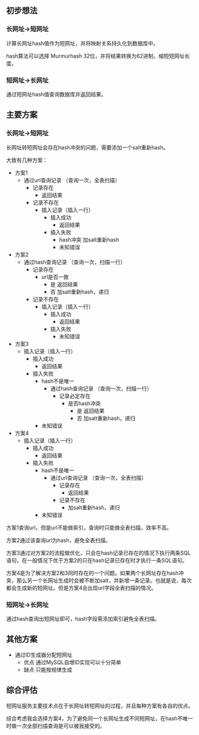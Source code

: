 ## 初步想法
### 长网址->短网址
计算长网址hash值作为短网址，并将映射关系持久化到数据库中。

hash算法可以选择 Murmurhash 32位，并将结果转换为62进制，缩短短网址长度。

### 短网址->长网址
通过短网址hash值查询数据库并返回结果。

## 主要方案
### 长网址->短网址
长网址转短网址会存在hash冲突的问题，需要添加一个salt重新hash。

大致有几种方案：
- 方案1
	- 通过url查询记录 （查询一次，全表扫描）
		- 记录存在
			- 返回结果
		- 记录不存在
			- 插入记录（插入一行）
				- 插入成功
					- 返回结果
				- 插入失败
					- hash冲突 加salt重新hash
					- 未知错误
- 方案2
	- 通过hash查询记录 （查询一次，扫描一行）
		- 记录存在
			- url是否一致
				- 是 返回结果
				- 否 加salt重新hash，递归
		- 记录不存在
			- 插入记录（插入一行）
				- 插入成功
					- 返回结果
				- 插入失败
					- 未知错误
- 方案3
	- 插入记录（插入一行）
		- 插入成功
			- 返回结果
		- 插入失败
			- hash不是唯一
				- 通过hash查询记录 （查询一次，扫描一行）
					- 记录必定存在
						- 是否hash冲突
							- 是 返回结果
							- 否 加salt重新hash，递归
			- 未知错误
- 方案4
	- 插入记录（插入一行）
		- 插入成功
			- 返回结果
		- 插入失败
			- hash不是唯一
				- 通过url查询记录 （查询一次，全表扫描）
					- 记录存在
						- 返回结果
					- 记录不存在
						- 加salt重新hash，递归
			- 未知错误

方案1查询url，但是url不能做索引，查询时只能做全表扫描，效率不高。

方案2通过该查询url为hash，避免全表扫描。

方案3通过对方案2的流程做优化，只会在hash记录已存在的情况下执行两条SQL语句，在一般情况下优于方案2的只在hash记录已存在时才执行一条SQL语句。

方案4是为了解决方案2和3同时存在的一个问题。如果两个长网址存在hash冲突，那么另一个长网址生成时会被不断加salt，并新增一条记录。也就是说，每次都会生成新的短网址。但是方案4会出现url字段全表扫描的情况。


### 短网址->长网址
通过hash查询出短网址即可，hash字段需添加索引避免全表扫描。

## 其他方案
- 通过ID生成器分配短网址
	- 优点 通过MySQL自增ID实现可以十分简单
	- 缺点 只能按规律生成

## 综合评估
短网址服务主要技术点在于长网址转短网址的过程，并且每种方案有各自的优点。

综合考虑我会选择方案4，为了避免同一个长网址生成不同短网址，在hash不唯一时做一次全部扫描查询是可以被我接受的。